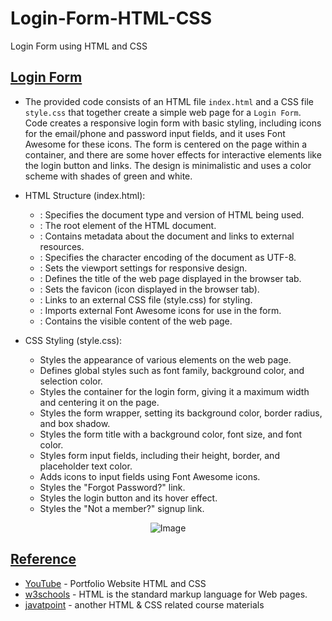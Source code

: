 # Login-Form-HTML-CSS
Login Form using HTML and CSS

## [Login Form](https://github.com/af4092/Login-Form-HTML-CSS/tree/main/LoginForm)

- The provided code consists of an HTML file `index.html` and a CSS file `style.css` that together create a simple web page for a `Login Form`. Code creates a responsive login form with basic styling, including icons for the email/phone and password input fields, and it uses Font Awesome for these icons. The form is centered on the page within a container, and there are some hover effects for interactive elements like the login button and links. The design is minimalistic and uses a color scheme with shades of green and white.

- HTML Structure (index.html):

  - <!DOCTYPE html>: Specifies the document type and version of HTML being used.
  - <html lang="en" dir="ltr">: The root element of the HTML document.
  - <head>: Contains metadata about the document and links to external resources.
  - <meta charset="utf-8">: Specifies the character encoding of the document as UTF-8.
  - <meta name="viewport" content="width=device-width, initial-scale=1.0">: Sets the viewport settings for responsive design.
  - <title>Login Form</title>: Defines the title of the web page displayed in the browser tab.
  - <link rel="icon" type="image/x-icon" href="img/LoginForm.png">: Sets the favicon (icon displayed in the browser tab).
  - <link rel="stylesheet" href="css/style.css">: Links to an external CSS file (style.css) for styling.
  - <link rel="stylesheet" href="https://cdnjs.cloudflare.com/ajax/libs/font-awesome/5.15.2/css/all.min.css"/>: Imports external Font Awesome icons for use in the form.
  - <body>: Contains the visible content of the web page.
  
- CSS Styling (style.css):

  - Styles the appearance of various elements on the web page.
  - Defines global styles such as font family, background color, and selection color.
  - Styles the container for the login form, giving it a maximum width and centering it on the page.
  - Styles the form wrapper, setting its background color, border radius, and box shadow.
  - Styles the form title with a background color, font size, and font color.
  - Styles form input fields, including their height, border, and placeholder text color.
  - Adds icons to input fields using Font Awesome icons.
  - Styles the "Forgot Password?" link.
  - Styles the login button and its hover effect.
  - Styles the "Not a member?" signup link.

<p align="center">
  <img src="https://github.com/af4092/Login-Form-HTML-CSS/assets/24220136/d15626fe-f21e-426d-8077-7135ddf447d1" alt="Image">
</p>

## [Reference]()

- [YouTube](https://youtu.be/jfV6IYW64JM) - Portfolio Website HTML and CSS 
- [w3schools](https://www.w3schools.com/html/default.asp) - HTML is the standard markup language for Web pages.
- [javatpoint](https://www.javatpoint.com/html-tutorial) - another HTML & CSS related course materials
